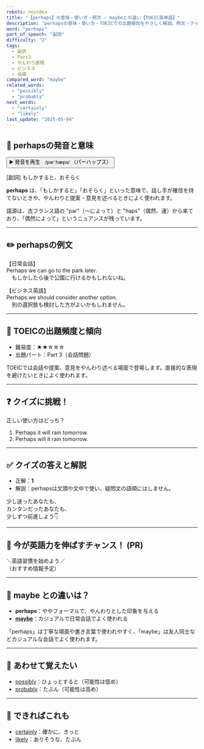 ```yaml
---
robots: noindex
title: "【perhaps】の意味・使い方・例文 ― maybeとの違い【TOEIC英単語】"
description: "perhapsの意味・使い方・TOEICでの出題傾向をやさしく解説。例文・クイズ付きでmaybeとの違いもわかりやすく学べます。"
word: "perhaps"
part_of_speech: "副詞"
difficulty: "2"
tags:
  - 副詞
  - Part3
  - やんわり表現
  - ビジネス
  - 会議
compared_word: "maybe"
related_words:
  - "possibly"
  - "probably"
next_words:
  - "certainly"
  - "likely"
last_update: "2025-05-04"
---
```


## 🔰 perhapsの発音と意味

<button class="play-audio" onclick="playTTS('perhaps')">
  <span class="play-audio-main">
    ▶️ 発音を再生　/pərˈhæps/
  </span>
  <span class="play-audio-sub">
    （パーハップス）
  </span>
</button>

[副詞] もしかすると、おそらく

**perhaps** は、「もしかすると」「おそらく」といった意味で、話し手が確信を持てないときや、やんわりと提案・意見を述べるときによく使われます。

語源は、古フランス語の "par"（～によって）と "haps"（偶然、運）から来ており、「偶然によって」というニュアンスが残っています。

---

## ✏️ perhapsの例文

【日常会話】  
Perhaps we can go to the park later.  
　もしかしたら後で公園に行けるかもしれないね。

【ビジネス英語】  
Perhaps we should consider another option.  
　別の選択肢も検討した方がよいかもしれません。

---

## 🎯 TOEICの出題頻度と傾向

- 難易度：★★☆☆☆
- 出題パート：Part 3（会話問題）

TOEICでは会話や提案、意見をやんわり述べる場面で登場します。直接的な表現を避けたいときによく使われます。

---

## ❓ クイズに挑戦！

正しい使い方はどっち？

1. Perhaps it will rain tomorrow.  
2. Perhaps will it rain tomorrow.

---

## ✅ クイズの答えと解説

- 正解：**1**
- 解説：perhapsは文頭や文中で使い、疑問文の語順にはしません。

少し迷ったあなたも、  
カンタンだったあなたも、  
少しずつ前進しよう👇️

---

## 🚀 今が英語力を伸ばすチャンス！ (PR)

<div class="info-center">
＼英語習慣を始めよう／<br>  
（おすすめ情報予定）
</div>

---

## 🤔  maybe との違いは？

- **perhaps**：ややフォーマルで、やんわりとした印象を与える
- **[maybe](/word/maybe/)**：カジュアルで日常会話でよく使われる

「perhaps」は丁寧な場面や書き言葉で使われやすく、「maybe」は友人同士などカジュアルな会話でよく使われます。

---

## 🧩 あわせて覚えたい

- [possibly](/word/possibly/)：ひょっとすると（可能性は低め）
- [probably](/word/probably/)：たぶん（可能性は高め）

---

## 📖 できればこれも

- [certainly](/word/certainly/)：確かに、きっと
- [likely](/word/likely/)：ありそうな、たぶん

<!-- cvid: aid05_bid13 -->
